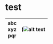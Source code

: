 # test


| abc <br /> xyz <br /> pqr | (![alt text](http://www.freepngimg.com/download/castle/8-2-castle-free-png-image.png ) |
| :-----: | :-: | 
